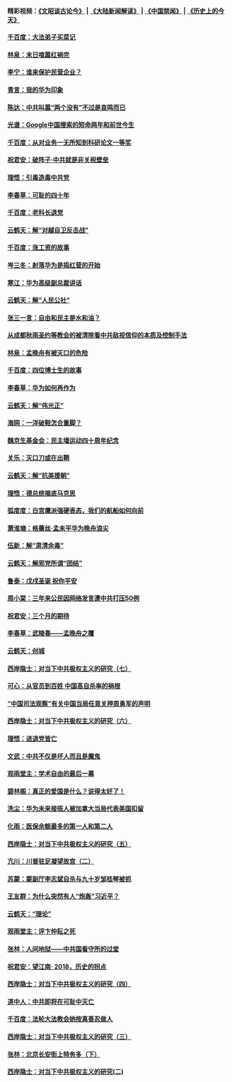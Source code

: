 #### 精彩视频：[《文昭谈古论今》](https://github.com/gfw-breaker/wenzhao/blob/master/README.md?t=12242130) | [《大陆新闻解读》](https://github.com/gfw-breaker/ntdtv-comedy/blob/master/README.md?t=12242130) | [《中国禁闻》](https://github.com/gfw-breaker/ntdtv-news/blob/master/README.md?t=12242130) | [《历史上的今天》](https://github.com/gfw-breaker/today-in-history/blob/master/README.md?t=12242130) 

#### [千百度：大法弟子买菜记](../pages/nsc993/n10929626.md?t=12242130) 

#### [林泉：末日喧嚣红祸完](../pages/nsc993/n10929158.md?t=12242130) 

#### [李宁：谁来保护民营企业？](../pages/nsc993/n10929049.md?t=12242130) 

#### [青言：我的华为印象](../pages/nsc993/n10927223.md?t=12242130) 

#### [陈达：中共叫嚣“两个没有”不过是哀鸣而已](../pages/nsc993/n10927213.md?t=12242130) 

#### [光谱：Google中国搜索的短命两年和前世今生](../pages/nsc993/n10927202.md?t=12242130) 

#### [千百度：从对业务一无所知到科研论文一等奖](../pages/nsc993/n10924400.md?t=12242130) 

#### [祝君安：破阵子‧中共就是非关税壁垒](../pages/nsc993/n10924033.md?t=12242130) 

#### [理悟：引毒造毒中共党](../pages/nsc993/n10922164.md?t=12242130) 

#### [李春草：可耻的四十年](../pages/nsc993/n10922095.md?t=12242130) 

#### [千百度：老科长退党](../pages/nsc993/n10922047.md?t=12242130) 

#### [云鹤天：解“对越自卫反击战”](../pages/nsc993/n10921340.md?t=12242130) 

#### [千百度：涨工资的故事](../pages/nsc993/n10919446.md?t=12242130) 

#### [岑三冬：射落华为是捣红营的开始](../pages/nsc993/n10919253.md?t=12242130) 

#### [寒江：华为高级副总裁讲话](../pages/nsc993/n10919239.md?t=12242130) 

#### [云鹤天：解“人民公社”](../pages/nsc993/n10917506.md?t=12242130) 

#### [张三一言：自由和民主是水和油？](../pages/nsc993/n10917501.md?t=12242130) 

#### [从成都秋雨圣约等教会的被清除看中共敌视信仰的本质及控制手法](../pages/nsc993/n10917309.md?t=12242130) 

#### [林泉：孟晚舟有被灭口的危险](../pages/nsc993/n10917305.md?t=12242130) 

#### [千百度：四位博士生的故事](../pages/nsc993/n10915623.md?t=12242130) 

#### [李春草：华为如何再作为](../pages/nsc993/n10915065.md?t=12242130) 

#### [云鹤天：解“伟光正”](../pages/nsc993/n10915024.md?t=12242130) 

#### [海网：一洋破鞋怎合重脚？](../pages/nsc993/n10914810.md?t=12242130) 

#### [魏京生基金会：民主墙运动四十周年纪念](../pages/nsc993/n10913787.md?t=12242130) 

#### [关乐：灭口刀或在出鞘](../pages/nsc993/n10910233.md?t=12242130) 

#### [云鹤天：解“抗美援朝”](../pages/nsc993/n10910225.md?t=12242130) 

#### [理悟：德总统揭底马克思](../pages/nsc993/n10907949.md?t=12242130) 

#### [弧度度：白宫鹰派强硬表态，我们的航船如何向前](../pages/nsc993/n10907681.md?t=12242130) 

#### [萧淮塘：格蕾丝‧孟未平华为晚舟浪尖](../pages/nsc993/n10907590.md?t=12242130) 

#### [伍新：解“肃清余毒”](../pages/nsc993/n10906830.md?t=12242130) 

#### [云鹤天：解邪党所谓“团结”](../pages/nsc993/n10906823.md?t=12242130) 

#### [鲁泰：戊戌圣诞 祝你平安](../pages/nsc993/n10906813.md?t=12242130) 

#### [周小棠：三年来公民因网络发言遭中共打压50例](../pages/nsc993/n10906801.md?t=12242130) 

#### [祝君安：三个月的期待](../pages/nsc993/n10906797.md?t=12242130) 

#### [李春草：武陵春——孟晚舟之覆](../pages/nsc993/n10904804.md?t=12242130) 

#### [云鹤天：创城](../pages/nsc993/n10904572.md?t=12242130) 

#### [西岸隐士：对当下中共极权主义的研究（七）](../pages/nsc993/n10894592.md?t=12242130) 

#### [可心：从官员到百姓 中国高自杀率的祸根](../pages/nsc993/n10899801.md?t=12242130) 

#### [“中国司法观察”有关中国当局任意关押周勇军的声明](../pages/nsc993/n10899323.md?t=12242130) 

#### [西岸隐士：对当下中共极权主义的研究（六）](../pages/nsc993/n10894563.md?t=12242130) 

#### [理悟：进退党皆亡](../pages/nsc993/n10896617.md?t=12242130) 

#### [文武：中共不仅是坏人而且是魔鬼](../pages/nsc993/n10896590.md?t=12242130) 

#### [观雨堂主：学术自由的最后一幕](../pages/nsc993/n10896282.md?t=12242130) 

#### [碧林阁：真正的爱国是什么？说得太好了！](../pages/nsc993/n10896196.md?t=12242130) 

#### [洗尘：华为未来接班人被加拿大当局代表美国扣留](../pages/nsc993/n10896171.md?t=12242130) 

#### [化雨：医保余额最多的第一人和第二人](../pages/nsc993/n10894411.md?t=12242130) 

#### [西岸隐士：对当下中共极权主义的研究（五）](../pages/nsc993/n10894095.md?t=12242130) 

#### [亢川：川普驻足凝望故宫（二）](../pages/nsc993/n10893924.md?t=12242130) 

#### [苏蒙：蒙副厅李志斌自杀与九十岁邹桂琴被抓](../pages/nsc993/n10893359.md?t=12242130) 

#### [王友群：为什么突然有人“炮轰”习近平？](../pages/nsc993/n10892978.md?t=12242130) 

#### [云鹤天：“理论”](../pages/nsc993/n10893043.md?t=12242130) 

#### [观雨堂主：评卞仲耘之死](../pages/nsc993/n10891901.md?t=12242130) 

#### [张林：人间地狱——中共国看守所的过堂](../pages/nsc993/n10891002.md?t=12242130) 

#### [祝君安：望江南‧ 2018，历史的拐点](../pages/nsc993/n10889460.md?t=12242130) 

#### [西岸隐士：对当下中共极权主义的研究（四）](../pages/nsc993/n10887490.md?t=12242130) 

#### [道中人：中共即将在可耻中灭亡](../pages/nsc993/n10887956.md?t=12242130) 

#### [千百度：法轮大法教会她按真善忍做人](../pages/nsc993/n10887637.md?t=12242130) 

#### [西岸隐士：对当下中共极权主义的研究（三）](../pages/nsc993/n10882983.md?t=12242130) 

#### [张林：北京长安街上特务多（下）](../pages/nsc993/n10884987.md?t=12242130) 

#### [西岸隐士：对当下中共极权主义的研究(二)](../pages/nsc993/n10878756.md?t=12242130) 

